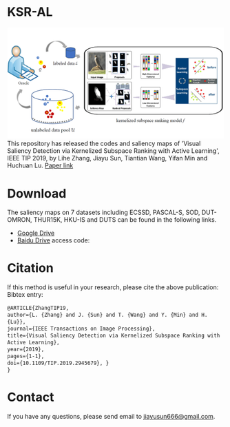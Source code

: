 ﻿# KSR-AL
![KSR-AL](resources/ksral.png)</br>
This repository has released the codes and saliency maps of 'Visual Saliency Detection via Kernelized Subspace Ranking with Active Learning', IEEE TIP 2019,
by Lihe Zhang, Jiayu Sun, Tiantian Wang, Yifan Min and Huchuan Lu.
[Paper link](https://raw.github.com/jiayusun/KSR-AL/master/resources/ksral.pdf)

# Download
The saliency maps on 7 datasets including ECSSD, PASCAL-S, SOD, DUT-OMRON, THUR15K, HKU-IS and DUTS can be found in the following links.
- [Google Drive](https://drive.google.com/file/d/)
- [Baidu Drive](https://pan.baidu.com/s/1k7dTiUPMptmIgPVgSP3LUQ) access code: 

# Citation
If this method is useful in your research, please cite the above publication: Bibtex entry:
```
@ARTICLE{ZhangTIP19, 
author={L. {Zhang} and J. {Sun} and T. {Wang} and Y. {Min} and H. {Lu}},
journal={IEEE Transactions on Image Processing}, 
title={Visual Saliency Detection via Kernelized Subspace Ranking with Active Learning}, 
year={2019}, 
pages={1-1}, 
doi={10.1109/TIP.2019.2945679}, }
}  
```

# Contact

If you have any questions, please send email to jiayusun666@gmail.com.
